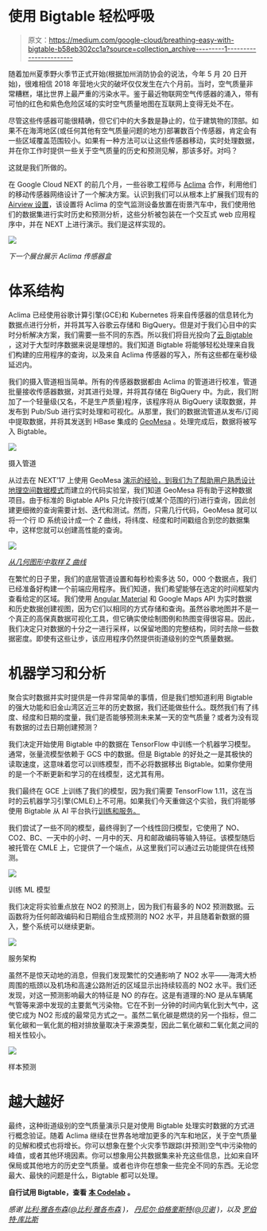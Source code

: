 # 使用 Bigtable 轻松呼吸

> 原文：<https://medium.com/google-cloud/breathing-easy-with-bigtable-b58eb302cc1a?source=collection_archive---------1----------------------->

随着加州夏季野火季节正式开始(根据加州消防协会的说法，今年 5 月 20 日开始)，很难相信 2018 年营地火灾的破坏仅仅发生在六个月前。当时，空气质量非常糟糕，堪比世界上最严重的污染水平。鉴于最近物联网空气传感器的涌入，带有可怕的红色和紫色危险区域的实时空气质量地图在互联网上变得无处不在。

尽管这些传感器可能很精确，但它们中的大多数是静止的，位于建筑物的顶部。如果不在海湾地区(或任何其他有空气质量问题的地方)部署数百个传感器，肯定会有一些区域覆盖范围较小。如果有一种方法可以让这些传感器移动，实时处理数据，并在你工作时提供一些关于空气质量的历史和预测见解，那该多好。对吗？

这就是我们所做的。

在 Google Cloud NEXT 的前几个月，一些谷歌工程师与 [Aclima](https://cloud.google.com/customers/aclima/) 合作，利用他们的移动传感器网络设计了一个解决方案。认识到我们可以从根本上扩展我们现有的 [Airview 设置](https://sustainability.google/projects/airview/)，该设置将 Aclima 的空气监测设备放置在街景汽车中，我们使用他们的数据集进行实时历史和预测分析，这些分析被包装在一个交互式 web 应用程序中，并在 NEXT 上进行演示。我们是这样实现的。

![](img/92b19dfe5fd100e144ad9917d12219f2.png)

*下一个展台展示 Aclima 传感器盒*

# 体系结构

Aclima 已经使用谷歌计算引擎(GCE)和 Kubernetes 将来自传感器的信息转化为数据点进行分析，并将其写入谷歌云存储和 BigQuery。但是对于我们心目中的实时分析解决方案，我们需要一些不同的东西。所以我们将目光投向了[云 Bigtable](https://cloud.google.com/bigtable/) ，这对于大型时序数据来说是理想的。我们知道 Bigtable 将能够轻松处理来自我们构建的应用程序的查询，以及来自 Aclima 传感器的写入，所有这些都在毫秒级延迟内。

我们的摄入管道相当简单。所有的传感器数据都由 Aclima 的管道进行校准，管道批量接收传感器数据，对其进行处理，并将其存储在 BigQuery 中。为此，我们附加了一个轻量级(又名，不是生产质量)程序，该程序将从 BigQuery 读取数据，并发布到 Pub/Sub 进行实时处理和可视化。从那里，我们的数据流管道从发布/订阅中提取数据，并将其发送到 HBase 集成的 [GeoMesa](https://www.geomesa.org/) 。处理完成后，数据将被写入 Bigtable。

![](img/543111c24d338d675acebdfda3c85c39.png)

摄入管道

从过去在 NEXT’17 上使用 GeoMesa [演示的经验，到我们为了](https://youtu.be/KaRbKdMInuc?t=2438)[帮助用户熟悉设计地理空间数据模式](https://codelabs.developers.google.com/codelabs/cloud-bigtable-intro-java/index.html#0)而建立的代码实验室，我们知道 GeoMesa 将有助于这种数据项目。由于标准的 Bigtable APIs 只允许按行(或某个范围的行)进行查询，因此创建更细微的查询需要计划、迭代和测试。然而，只需几行代码，GeoMesa 就可以将一个行 ID 系统设计成一个 Z 曲线，将纬度、经度和时间戳组合到您的数据集中，这样您就可以创建高性能的查询。

![](img/e107ecadefdea3996a1170f32b442892.png)

[*从几何图形中取样 Z 曲线*](https://www.geomesa.org/documentation/1.2.1/user/architecture.html?highlight=architecture%20overview)

在繁忙的日子里，我们的底层管道设置和每秒检索多达 50，000 个数据点，我们已经准备好构建一个前端应用程序。我们知道，我们希望能够在选定的时间框架内查看给定的区域。我们使用 [Angular Material](https://material.angular.io/) 和 Google Maps API 为实时数据和历史数据创建视图，因为它们以相同的方式存储和查询。虽然谷歌地图并不是一个真正的高保真数据可视化工具，但它确实使绘制图例和热图变得很容易。因此，我们决定只对数据的十分之一进行采样，以保留地图的完整结构，同时去除一些数据密度。即使有这些让步，该应用程序仍然提供街道级别的空气质量数据。

# 机器学习和分析

聚合实时数据并实时提供是一件非常简单的事情，但是我们想知道利用 Bigtable 的强大功能和旧金山湾区近三年的历史数据，我们还能做些什么。既然我们有了纬度、经度和日期的度量，我们是否能够预测未来某一天的空气质量？或者为没有现有数据的过去日期创建预测？

我们决定开始使用 Bigtable 中的数据在 TensorFlow 中训练一个机器学习模型。通常，张量流模型依赖于 GCS 中的数据。但是 Bigtable 的好处之一是其极快的读取速度，这意味着您可以训练模型，而不必将数据移出 Bigtable。如果你使用的是一个不断更新和学习的在线模型，这尤其有用。

我们最终在 GCE 上训练了我们的模型，因为我们需要 TensorFlow 1.11，这在当时的云机器学习引擎(CMLE)上不可用。如果我们今天重做这个实验，我们将能够使用 Bigtable 从 AI 平台执行[训练和服务。](https://cloud.google.com/ml-engine/docs/tensorflow/training-overview)

我们尝试了一些不同的模型，最终得到了一个线性回归模型，它使用了 NO、CO2、BC、一天中的小时、一月中的天、月和邮政编码等输入特征。该模型随后被托管在 CMLE 上，它提供了一个端点，从这里我们可以通过云功能提供在线预测。

![](img/8aa039cc9570589433ace8c2d554ec3a.png)

训练 ML 模型

我们决定将实验重点放在 NO2 的预测上，因为我们有最多的 NO2 预测数据。云函数将为任何邮政编码和日期组合生成预测的 NO2 水平，并且随着新数据的摄入，整个系统可以继续更新。

![](img/cff8f7940fa7d858229283cbd4a16af3.png)

服务架构

虽然不是惊天动地的消息，但我们发现繁忙的交通影响了 NO2 水平——海湾大桥周围的瓶颈以及机场和高速公路附近的区域显示出持续较高的 NO2 水平。我们还发现，对这一预测影响最大的特征是 NO 的存在。这是有道理的:NO 是从车辆尾气管等来源中发现的主要氮气污染物。它在不到一分钟的时间内氧化到大气中，这使它成为 NO2 形成的最常见方式之一。虽然二氧化碳是燃烧的另一个指标，但二氧化碳和一氧化氮的相对排放量取决于来源类型，因此二氧化碳和二氧化氮之间的相关性较小。

![](img/74ab6ec5f836e48c4d340947e26e5b4d.png)

样本预测

# 越大越好

最终，这种街道级别的空气质量演示只是对使用 Bigtable 处理实时数据的方式进行概念验证。随着 Aclima 继续在世界各地增加更多的汽车和地区，关于空气质量的见解和模式也将增长。你可以想象在整个火灾季节跟踪(并预测)空气中污染物的峰值，或者其他环境因素。你可以想象用公共数据集来补充这些信息，比如来自环保局或其他地方的历史空气质量。或者也许你在想象一些完全不同的东西。无论您最大、最快的问题是什么，Bigtable 都可以处理。

**自行试用 Bigtable，查看** [**本 Codelab**](https://codelabs.developers.google.com/codelabs/cloud-bigtable-intro-java/index.html#0) **。**

*感谢* [*比利·雅各布森*](https://medium.com/u/61c26de0f09a?source=post_page-----b58eb302cc1a--------------------------------)*(*[*@比利·雅各布森*](https://twitter.com/BillyJacobson) *)，* [*丹尼尔·伯格奎斯特*](https://medium.com/u/7688200df3ef?source=post_page-----b58eb302cc1a--------------------------------)*(*[*@贝谢*](https://twitter.com/bexie) *)，以及* [*罗伯特·库比斯*](https://medium.com/u/57387f5314d0?source=post_page-----b58eb302cc1a--------------------------------)